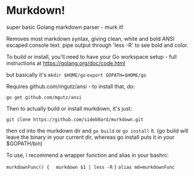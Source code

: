 
Murkdown!
=========

super basic Golang markdown parser - murk it! 

Removes most markdown syntax, giving clean, white and bold ANSI escaped console text.
pipe output through 'less -R' to see bold and color.

To build or install, you'll need to have your Go workspace setup - 
full instructions at https://golang.org/doc/code.html

but basically it's
`mkdir $HOME/go`
`export GOPATH=$HOME/go`

Requires github.com/mgutz/ansi - to install that, do:

`go get github.com/mgutz/ansi`

Then to actually build or install murkdown, it's just:

`git clone https://github.com/sideb0ard/murkdown.git` 

then cd into the murkdown dir and `go build` or `go install` it. (go build will leave the binary in your current dir, whereas go install puts it in your $GOPATH/bin)


To use, i recommend a wrapper function and alias in your bashrc:

`murkdownFunc() {`
`  murkdown $1 | less -R`
`}`
`alias md=murkdownFunc`



